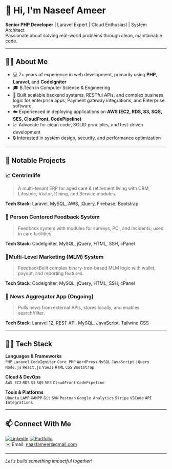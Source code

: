 # 👋 Hi, I'm Naseef Ameer

**Senior PHP Developer** | Laravel Expert | Cloud Enthusiast | System Architect  
Passionate about solving real-world problems through clean, maintainable code.

---

## 🧑‍💻 About Me

- 💻 7+ years of experience in web development, primarily using **PHP**, **Laravel**, and **CodeIgniter**
- 🎓 B.Tech in Computer Science & Engineering
- 🔁 Built scalable backend systems, RESTful APIs, and complex business logic for enterprise apps, Payment gateway integrations, and Enterprise software.
- ☁️ Experienced in deploying applications on **AWS (EC2, RDS, S3, SQS, SES, CloudFront, CodePipeline)**
- 📈 Advocate for clean code, SOLID principles, and test-driven development
- 🔒 Interested in system design, security, and performance optimization

---

## 🚀 Notable Projects

### 📈 Centrimlife
> A multi-tenant ERP for aged care & retirement living with CRM, Lifestyle, Visitor, Dining, and Service modules.

**Tech Stack**: Laravel, MySQL, AWS, jQuery, Firebase, Bootstrap

### 🏥 Person Centered Feedback System
> Feedback system with modules for surveys, PCI, and incidents; used in care facilities.

**Tech Stack**: CodeIgniter, MySQL, jQuery, HTML, SSH, cPanel

### 🧬Multi-Level Marketing (MLM) System
> FeedbackBuilt complex binary-tree-based MLM logic with wallet, payout, and reporting features.

**Tech Stack**: CodeIgniter, MySQL, jQuery, HTML, SSH, cPanel

### 📰 News Aggregator App (Ongoing)
> Pulls news from external APIs, stores locally, and enables search/filter.

**Tech Stack**: Laravel 12, REST API, MySQL, JavaScript, Tailwind CSS

---

## 🧑‍🔧 Tech Stack

**Languages & Frameworks**  
`PHP` `Laravel` `CodeIgniter` `Core PHP` `WordPress` `MySQL` `JavaScript` `jQuery` `Node.js` `React.js` `VueJs`  `HTML` `CSS` `Bootstrap`

**Cloud & DevOps**  
`AWS EC2` `RDS` `S3` `SQS` `SES` `CloudFront` `CodePipeline`

**Tools & Platforms**  
`Ubuntu` `LAMP` `XAMPP` `Git` `SVN` `Postman` `Google Analytics` `Stripe` `VSCode` `API Integrations`

---

## 📫 Connect With Me

[![LinkedIn](https://img.shields.io/badge/LinkedIn-blue?logo=linkedin&style=flat&logoColor=white)](https://linkedin.com/in/naseef-ameer-dev1995)
[![Portfolio](https://img.shields.io/badge/Portfolio-visit-informational)](https://naseefameer.rf.gd)  
✉️ Email: naasfameer@gmail.com

---

*Let's build something impactful together!*
